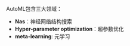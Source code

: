 AutoML包含三大领域：

- **Nas**：神经网络结构搜索
- **Hyper-parameter optimization**：超参数优化
- **meta-learning**: 元学习

